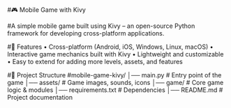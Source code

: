 #🎮 Mobile Game with Kivy

#A simple mobile game built using Kivy – an open-source Python framework for developing cross-platform applications.

#🚀 Features
	•	Cross-platform (Android, iOS, Windows, Linux, macOS)
	•	Interactive game mechanics built with Kivy
	•	Lightweight and customizable
	•	Easy to extend for adding more levels, assets, and features

#📂 Project Structure
#mobile-game-kivy/
│── main.py          # Entry point of the game
│── assets/          # Game images, sounds, icons
│── game/            # Core game logic & modules
│── requirements.txt # Dependencies
│── README.md        # Project documentation
